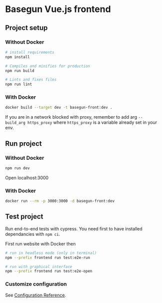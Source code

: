 # Basegun Vue.js frontend

## Project setup

### Without Docker

```bash
# install requirements
npm install

# Compiles and minifies for production
npm run build

# Lints and fixes files
npm run lint
```

### With Docker

```bash
docker build --target dev -t basegun-front:dev .
```

If you are in a network blocked with proxy, remember to add arg `--build_arg https_proxy` where `https_proxy` is a variable already set in your env.

## Run project

### Without Docker

```bash
npm run dev
```

Open localhost:3000

### With Docker

```bash
docker run --rm -p 3000:3000 -d basegun-front:dev
```

## Test project

Run end-to-end tests with cypress. You need first to have installed dependancies with `npm ci`.

First run website with Docker then

```bash
# run in headless mode (only in terminal)
npm --prefix frontend run test:e2e-run

# run with graphical interface
npm --prefix frontend run test:e2e-open
```

### Customize configuration

See [Configuration Reference](https://cli.vuejs.org/config/).
